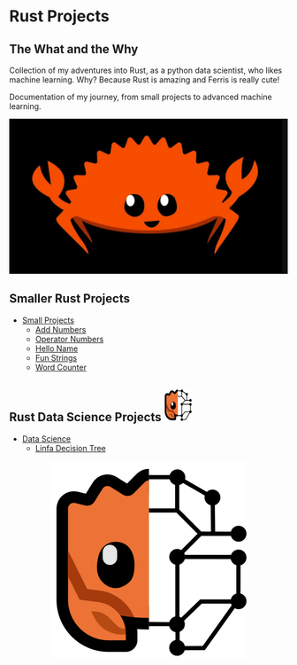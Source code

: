 # Rust Projects

## The What and the Why

Collection of my adventures into Rust, as a python data scientist, who likes machine learning. Why? Because Rust is amazing and Ferris is really cute!

Documentation of my journey, from small projects to advanced machine learning.

<img src="ferris.png" alt="Ferris the Crab" title="Ferris the Crab">

## Smaller Rust Projects

* [Small Projects](https://github.com/UlrikThygePedersen/rust_projects/tree/main/small_projects)
    * [Add Numbers](https://github.com/UlrikThygePedersen/rust_projects/tree/main/small_projects/add_numbers)
    * [Operator Numbers](https://github.com/UlrikThygePedersen/rust_projects/tree/main/small_projects/operator_numbers)
    * [Hello Name](https://github.com/UlrikThygePedersen/rust_projects/tree/main/small_projects/hello_name)
    * [Fun Strings](https://github.com/UlrikThygePedersen/rust_projects/tree/main/small_projects/fun_strings)
    * [Word Counter](https://github.com/UlrikThygePedersen/rust_projects/tree/main/small_projects/word_counter)

## Rust Data Science Projects <img src = "mascot.svg" alt="Linfa" width="50" height="60"/>

* [Data Science](https://github.com/UlrikThygePedersen/rust_projects/tree/main/data_science)
    * [Linfa Decision Tree](https://github.com/UlrikThygePedersen/rust_projects/tree/main/data_science/linfa_decision_tree)

<p align="center"><img src="mascot.svg" alt="Logo"></p>